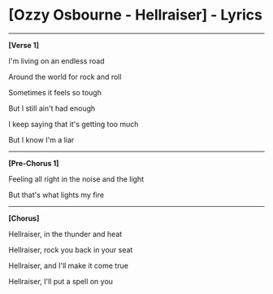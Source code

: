 # [Ozzy Osbourne - Hellraiser] - Lyrics

---

**[Verse 1]**

I'm living on an endless road

Around the world for rock and roll

Sometimes it feels so tough

But I still ain't had enough

I keep saying that it's getting too much

But I know I'm a liar

---

**[Pre-Chorus 1]**

Feeling all right in the noise and the light

But that's what lights my fire

---

**[Chorus]**

Hellraiser, in the thunder and heat

Hellraiser, rock you back in your seat

Hellraiser, and I'll make it come true

Hellraiser, I'll put a spell on you
